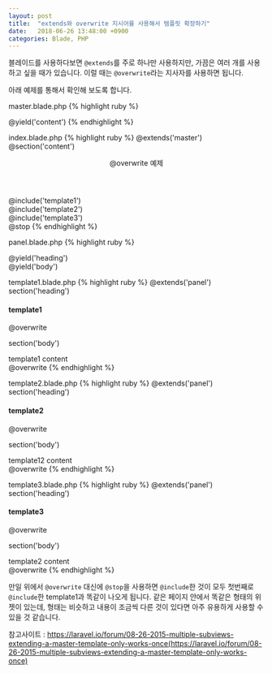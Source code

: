 ```yaml
---
layout: post
title:  "extends와 overwrite 지시어를 사용해서 템플릿 확장하기"
date:   2018-06-26 13:48:00 +0900
categories: Blade, PHP
---
```


블레이드를 사용하다보면 ``@extends``를 주로 하나만 사용하지만, 가끔은 여러 개를 사용하고 싶을 때가 있습니다.
이럴 때는 ``@overwrite``라는 지사자를 사용하면 됩니다.

아래 예제를 통해서 확인해 보도록 합니다.

master.blade.php
{% highlight ruby %}
<!doctype html>
<html lang="ko">
<head>
    <meta charset="UTF-8">
    <title>제목</title>
</head>
<body>
    @yield('content')
</body>
</html>
{% endhighlight %}

index.blade.php
{% highlight ruby %}
@extends('master')
@section('content')
<div class="content">
    <header>@overwrite 예제</header>
    <div class="row">@include('template1')</div>
    <div class="row">@include('template2')</div>
    <div class="row">@include('template3')</div>
</div>
@stop
{% endhighlight %}

panel.blade.php
{% highlight ruby %}
<div class="panel panel-primary">
    <div class="panel-heading">
        @yield('heading')
    </div>
    <div class="panel-body">
        @yield('body')
    </div>
</div>

template1.blade.php
{% highlight ruby %}
@extends('panel')
section('heading')
<h4 class="panel-title">template1</h4>
@overwrite

section('body')
<div class="sub-content">
    template1 content
</div>
@overwrite
{% endhighlight %}

template2.blade.php
{% highlight ruby %}
@extends('panel')
section('heading')
<h4 class="panel-title">template2</h4>
@overwrite

section('body')
<div class="sub-content">
    template12 content
</div>
@overwrite
{% endhighlight %}

template3.blade.php
{% highlight ruby %}
@extends('panel')
section('heading')
<h4 class="panel-title">template3</h4>
@overwrite

section('body')
<div class="sub-content">
    template2 content
</div>
@overwrite
{% endhighlight %}

만일 위에서 ``@overwrite`` 대신에 ``@stop``을 사용하면 ``@include``한 것이 모두 첫번째로 ``@include``한 template1과 똑같이 나오게 됩니다.
같은 페이지 안에서 똑같은 형태의 위젯이 있는데, 형태는 비슷하고 내용이 조금씩 다른 것이 있다면 아주 유용하게 사용할 수 있을 것 같습니다.

참고사이트 : https://laravel.io/forum/08-26-2015-multiple-subviews-extending-a-master-template-only-works-once(https://laravel.io/forum/08-26-2015-multiple-subviews-extending-a-master-template-only-works-once)